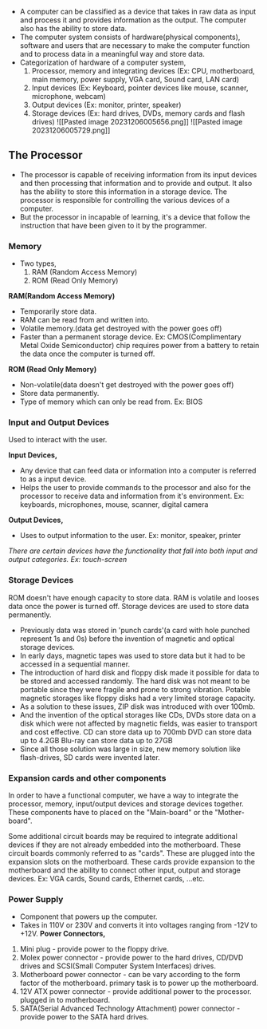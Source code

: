 - A computer can be classified as a device that takes in raw data as input and process it and provides information as the output. The computer also has the ability to store data.
- The computer system consists of hardware(physical components), software and users that are necessary to make the computer function and to process data in a meaningful way and store data. 
- Categorization of hardware of a computer system, 
	1. Processor, memory and integrating devices
		(Ex: CPU, motherboard, main memory, power supply, VGA card, Sound card, LAN card)
	2. Input devices
		(Ex: Keyboard, pointer devices like mouse, scanner, microphone, webcam)
	3. Output devices
		(Ex: monitor, printer, speaker)
	4. Storage devices
		(Ex: hard drives, DVDs, memory cards and flash drives)
![[Pasted image 20231206005656.png]]
![[Pasted image 20231206005729.png]]

## The Processor
- The processor is capable of receiving information from its input devices and then processing that information and to provide and output. It also has the ability to store this information in a storage device. The processor is responsible for controlling the various devices of a computer.
- But the processor in incapable of learning, it's a device that follow the instruction that have been given to it by the programmer.

### Memory
- Two types,
	1. RAM (Random Access Memory)
	2. ROM (Read Only Memory)

**RAM(Random Access Memory)** 
- Temporarily store data.
- RAM can be read from and written into. 
- Volatile memory.(data get destroyed with the power goes off)
- Faster than a permanent storage device.
Ex: CMOS(Complimentary Metal Oxide Semiconductor) chip requires power from a battery to retain the data once the computer is turned off.

**ROM (Read Only Memory)**
- Non-volatile(data doesn't get destroyed with the power goes off)
- Store data permanently. 
- Type of memory which can only be read from.
Ex: BIOS

### Input and Output Devices
Used to interact with the user.

**Input Devices,**
- Any device that can feed data or information into a computer is referred to as a input device.
-  Helps the user to provide commands to the processor and also for the processor to receive data and information from it's environment.
Ex: keyboards, microphones, mouse, scanner, digital camera

**Output Devices,**
- Uses to output information to the user.
Ex: monitor, speaker, printer

*There are certain devices have the functionality that fall into both input and output categories.*
*Ex: touch-screen*


### Storage Devices
ROM doesn't have enough capacity to store data.
RAM is volatile and looses data once the power is turned off.
Storage devices are used to store data permanently. 

- Previously data was stored in 'punch cards'(a card with hole punched represent 1s and 0s) before the invention of magnetic and optical storage devices.
- In early days, magnetic tapes was used to store data but it had to be accessed in a sequential manner. 
- The introduction of hard disk and floppy disk made it possible for data to be stored and accessed randomly. 
	The hard disk was not meant to be portable since they were fragile and prone to strong vibration. Potable magnetic storages like floppy disks had a very limited storage capacity. 
- As a solution to these issues, ZIP disk was introduced with over 100mb.
- And the invention of the optical storages like CDs, DVDs store data on a disk which were not affected by magnetic fields, was easier to transport and cost effective. 
	CD can store data up to 700mb
	DVD can store data up to 4.2GB
	Blu-ray can store data up to 27GB
- Since all those solution was large in size, new memory solution like flash-drives, SD cards were invented later. 

### Expansion cards and other components
In order to have a functional computer, we have a way to integrate the processor, memory, input/output devices and storage devices together. These components have to placed on the "Main-board" or the "Mother-board".

Some additional circuit boards may be required to integrate additional devices if they are not already embedded into the motherboard. These circuit boards commonly referred to as "cards". These are plugged into the expansion slots on the motherboard. These cards provide expansion to the motherboard and the ability to connect other input, output and storage devices.
Ex: VGA cards, Sound cards, Ethernet cards, ...etc.

### Power Supply
- Component that powers up the computer.
- Takes in 110V or 230V and converts it into voltages ranging from -12V to +12V.
**Power Connectors,**
1. Mini plug - provide power to the floppy drive.
2. Molex power connector - provide power to the hard drives, CD/DVD drives and SCSI(Small Computer System Interfaces) drives.
3. Motherboard power connector - can be vary according to the form factor of the motherboard. primary task is to power up the motherboard.
4. 12V ATX power connector - provide additional power to the processor. plugged in to motherboard.
5. SATA(Serial Advanced Technology Attachment) power connector - provide power to the SATA hard drives.